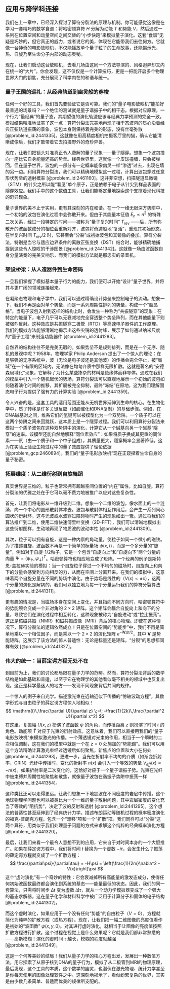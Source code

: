 ## 应用与跨学科连接

我们在上一章中，已经深入探讨了算符分裂法的原理与机制。你可能感觉这像是在学习一套精巧的数学食谱：将哈密顿算符 $H$ 分解为动能 $T$ 和势能 $V$，然后通过一系列在位置空间和动量空间之间交替的“小步快跑”来模拟量子演化。这套“食谱”无疑是巧妙的，但它真正的威力，或者说它的美，体现在它能带我们去往何方。它就像一台神奇的电影放映机，不仅能播放单个量子粒子的生命故事，还能揭示光、热、自旋乃至生命分子内部的动态奥秘。

现在，让我们启动这台放映机，去看几场由这同一个方法导演的、风格迥异却又内在统一的“大片”。你会发现，这不仅仅是一个计算技巧，更是一把能开启多个物理世界大门的钥匙，充分展现了科学内在的和谐与统一。

### 量子王国的巡礼：从经典轨道到幽灵般的穿梭

任何一个好的工具，我们首先要验证它是否可靠。我们的“量子电影放映机”能拍好最普通的场景吗？一个绝佳的测试就是量子谐振子中的相干态。根据对应原理，一个行为“最经典”的量子态，其期望值的演化轨迹应该与经典力学预测的完全一致。模拟结果精准地证实了这一点：算符分裂法完美地再现了相干态波包的质心沿着经典正弦轨道振荡的景象，波包本身则保持着完美的形态，没有丝毫弥散 [@problem_id:2441335]。这就像在用高精度相机拍摄客厅里的猫，确认它能清晰成像后，我们才敢带着它去拍摄野外的奇珍异兽。

现在，让我们把镜头对准真正令人费解的量子现象——量子隧穿。想象一个波包撞向一座比它自身能量还高的势垒。经典世界里，这就像一个皮球撞墙，只会被弹回。但在量子世界，波包的一部分有一定概率能像幽灵一样“渗透”过去，出现在墙的另一边。利用算符分裂法，我们可以精确地模拟这一过程，计算出波包穿过任意形状势垒的透射概率 [@problem_id:2461160]。这并非空想，扫描隧道显微镜（STM）的针尖之所以能“看见”单个原子，正是依赖于电子从针尖到样品表面的隧穿效应。我们手中的这个数值工具，让我们能够定量地探索这个支撑着现代科技的奇异现象。

量子世界的美不止于实用，更有其深刻的内在和谐。在一个一维无限深方势阱中，一个初始的波包在演化过程中会弥散开来。但由于其能量本征值 $E_n \propto n^2$ 的特殊二次关系，经过一段特定的时间——被称为“量子复兴时间” $T_{rev}$ ——后，所有弥散开的波函数成分的相位会重新对齐，波包将奇迹般地“复活”，重现其初始形态。在半复兴时间 $T_{rev}/2$ 时，它甚至会“分裂”成初始波包和其镜像的叠加。算符分裂法，特别是当它与适应边界条件的离散正弦变换（DST）结合时，能够精确地捕捉到这些令人惊叹的干涉图景 [@problem_id:2441342]。这就像一场由波函数自身分量演奏的完美交响乐，而我们的模拟方法就是那忠实的录音机。

### 架设桥梁：从人造器件到生命密码

一旦我们掌握了模拟基本量子行为的能力，我们便可以开始“设计”量子世界，并将其与更广阔的领域连接起来。

在凝聚态物理和电子学中，我们可以通过精确设计势垒来控制电子的流动。想象一下，我们不再是面对单个势垒，而是一系列周期性排列的势垒，构成一个“超晶格”。当电子波包入射到这样的结构上时，会发生一种称为“共振隧穿”的现象：在特定的能量下，电子几乎可以无衰减地完全穿透整个势垒阵列，而在其他能量下则被强烈反射。这种效应是共振隧穿二极管（RTD）等高速电子器件的工作原理。我们的模拟方法能够清晰地揭示出这些尖锐的透射峰，展示了如何通过纳米尺度的“量子工程”来制造功能器件 [@problem_id:2441283]。

自然界的结构往往不是完美无瑕的。如果势垒不是规则排列，而是在一个无序、随机的景观中呢？1958年，物理学家 Philip Anderson 提出了一个惊人的理论：在足够强的无序系统中，波（无论是电子波还是其他波）的传播会完全停止，被“局域”在一个有限的区域内，无法像在均匀介质中那样无限扩散。这就是著名的“安德森局域化”现象，它解释了为什么某些掺杂的材料是绝缘体而非导体。通过在我们的模型中引入一个随机起伏的势场，算符分裂法可以直观地展示一个初始的波包如何随着演化时间的推移，其扩展被完全抑制，最终“冻结”在原地，这为我们理解固态电子行为提供了强有力的计算实验 [@problem_id:2441359]。

令人兴奋的是，这套工具的适用范围还能从无机世界延伸到生命的核心。在生物化学中，质子转移是许多关键反应（如酶催化和DNA复制）的基础步骤。例如，在DNA碱基对之间，维系它们的氢键可以被模型化为一个双势阱。一个质子可以在这两个势阱之间来回跳跃，这本质上是一个隧穿过程。我们可以利用算符分裂法来模拟一个质子波包在这种双势阱中的演化，计算它从一个碱基向另一个碱基“隧穿”的速率。该模型还能自然地解释“同位素效应”：如果将质子换成其更重的同位素——氘（由一个质子和一个中子组成），其质量更大，隧穿概率会显著降低。这为在实验上验证生物过程中的量子效应提供了理论依据 [@problem_gcp:2460894]。我们的“量子电影放映机”现在正窥探着生命自身的量子秘密。

### 拓展维度：从二维衍射到自旋舞蹈

真实世界是三维的，粒子也常常拥有超越空间位置的“内在”属性，比如自旋。算符分裂法的优雅之处在于它可以毫不费力地被推广以应对这些复杂性。

首先，让我们将电影从一维升级到二维。想象一个二维的波包，像水面上的一个涟漪，向一个中心的圆形散射体冲去。波包与散射体相互作用后，会产生一系列同心圆状的衍射环，这与光波或水波穿过障碍物时产生的现象如出一辙。通过将我们的算法推广到二维，使用二维快速傅里叶变换（2D-FFT），我们可以清晰地模拟出这些衍射图样，生动地再现了物质波的波动本性 [@problem_id:2441309]。

其次，粒子可以拥有自旋，这是一种内禀的角动量，使粒子如同一个微小的磁铁。为了描述自旋，波函数不再是一个简单的标量场 $\psi(x,t)$，而是一个多分量的“旋量”，例如对于自旋-1/2粒子，它是一个包含“自旋向上”和“自旋向下”两个分量的向量 $\Psi = (\psi_\uparrow, \psi_\downarrow)^T$。哈密顿算符也相应地变成了矩阵。一个经典的例子是斯特恩-盖拉赫实验的模拟：当一个自旋粒子穿过一个不均匀的磁场时，自旋向上和向下的分量会感受到方向相反的力，从而在空间上分离开来。在我们的模拟中，这意味着两个自旋分量在不同的势场中演化。由于势场是线性的（$V(x) \propto \pm x$），这两个分量的演化是解耦的，我们可以独立地为每一个分量运行我们的算符分裂算法 [@problem_id:2441311]。

更有趣的情况是，当磁场本身在空间上变化，并且指向不同方向时，哈密顿算符中的势能项会变成一个非对角的 $2 \times 2$ 矩阵。这个矩阵会耦合自旋向上和向下的分量，导致它们在演化过程中相互转化，这种现象被称为“自旋进动”或“拉比振荡”。这正是核磁共振（NMR）和磁共振成像（MRI）背后的核心物理。即使在这种情况下，算符分裂法的逻辑依然成立！只是在位置空间的“势能步”中，我们不再是简单地乘以一个相位因子，而是乘以一个 $2 \times 2$ 的演化矩阵 $e^{-i\mathbf{V}\Delta t/2}$，其中 $\mathbf{V}$ 是势能矩阵。这展示了该方法的惊人普适性：无论是标量还是矩阵，“分裂”的思想都同样有效 [@problem_id:2441327]。

### 伟大的统一：当薛定谔方程无处不在

到目前为止，我们的讨论都局限在量子力学的范畴。然而，算符分裂法背后的数学结构是如此基础和普适，以至于它在物理学的其他看似毫不相关的领域中也反复出现。这正是科学最迷人的地方——发现不同现象背后共同的规律。

一个惊人的例子来自光学。描述激光束在近轴近似下传播的“傍轴波动方程”，其数学形式与自由粒子的薛定谔方程惊人地相似！
$$
\mathrm{i}\,\frac{\partial U}{\partial z} \;=\; -\frac{1}{2k}\,\frac{\partial^2 U}{\partial x^2}
$$
在这里，复振幅 $U(x,z)$ 扮演了波函数 $\psi$ 的角色，而传播距离 $z$ 则扮演了时间 $t$ 的角色。动能项 $\hat{T}$ 对应于光束的衍射效应。这意味着，我们可以直接用我们的“量子电影放映机”来模拟激光的传播。一个薄透镜对光束的作用，相当于一个瞬时的二次相位调制，这在我们的模型中就是一个在 $z=0$ 处施加的“势能踢”。我们可以用这个方法精确计算激光束经过透镜后如何聚焦，新焦点的位置和大小在何处 [@problem_id:2441293]。更进一步，当光在折射率不均匀的介质（如渐变折射率，GRIN）光纤中传播时，变化的折射率 $n(x)$ 会引入一个等效的势垒 $V_{eff}(x) \propto -n(x)$。如果折射率是二次变化的，这恰好对应于一个量子谐振子势。光束在光纤中被束缚并周期性地聚焦和散焦，就像量子波包在谐振子势阱中振荡一样 [@problem_id:2441354]。

这种类比还可以走得更远。让我们想象一下地震波在不同密度的岩层中传播。这个地球物理学问题也可以被类比为一个一维的量子散射问题，其中岩层密度的变化充当了等效的“阻抗势”，决定了波的反射和透射 [@problem_id:2441295]。这个想法的普适性甚至延伸到了经典统计力学。描述布朗运动等随机过程的概率密度演化的福克-普朗克方程，包含一个“漂移”项和一个“扩散”项。我们同样可以“分裂”这两个算符，用类似于我们处理量子问题的方式来求解这个纯粹的经典概率演化方程 [@problem_id:2441320]。

最后，让我们来看一个最令人意想不到的应用，它来自于对时间本身的一个大胆推广。如果在薛定谔方程中，我们将时间 $t$ 替换为一个虚数 $-i\tau$，会发生什么？振荡的薛定谔方程就变成了一个扩散方程：
$$
\frac{\partial\psi}{\partial\tau} = -H\psi = \left(\frac{1}{2m}\nabla^2 - V(x)\right)\psi
$$
这个“虚时演化”有一个奇妙的特性：它会衰减掉所有高能量的激发态成分，使得任何初始波函数最终都会演化到系统的基态——能量最低的状态。因此，我们的同一套算法，只需将时间步 $\Delta t$ 变为虚数 $i\Delta\tau$，就从一个动力学模拟器变成了一个强大的基态求解器，这在量子化学和材料科学中被广泛用于计算分子和固体的电子结构 [@problem_id:2441302]。

而这个虚时演化，如果应用于一个没有任何“势能”的自由粒子（$V=0$），方程就简化为纯粹的扩散方程（或热方程）。现在，让我们把一幅二维图像的亮度值看作是初始的“波函数” $\psi(x,y,0)$。对其进行虚时演化，就相当于让图像的亮度值按照扩散方程进行扩散。这个过程在视觉上是什么效果呢？它就是我们都非常熟悉的——高斯模糊！演化的虚时间 $\tau$ 越长，模糊的程度就越强 [@problem_id:2441349]。

这是一个何等美妙的结局！我们从量子力学的核心方程出发，发展出一种数值方法，用它探索了从原子核到DNA的量子行为，模拟了从二极管到MRI的物理原理，最后发现，这个工具的本质，这个数学的幽灵，也潜伏在激光物理、统计力学甚至是你每天使用的图像处理软件之中。这深刻地揭示了，看似纷繁复杂的世界，其实是由少数几条简单、普适而优美的规律所支配的。